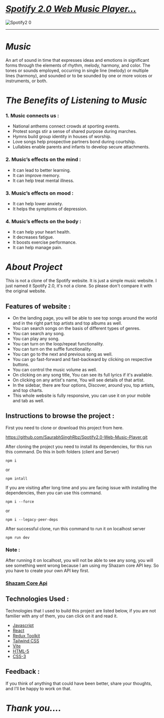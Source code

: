 # _[Spotify 2.0 Web Music Player...](https://premium-spotify.vercel.app/)_

![Spotify2 0](https://user-images.githubusercontent.com/90378786/197281403-a33d8c78-21b4-486b-9064-02a9c28ec76e.png)

---

# _Music_
  An art of sound in time that expresses ideas and emotions in significant forms through the elements of rhythm, melody, harmony, and color.
  The tones or sounds employed, occurring in single line (melody) or multiple lines (harmony), and sounded or to be sounded by one or more voices or instruments, or both.
  
# _The Benefits of Listening to Music_
### 1. Music connects us :
- National anthems connect crowds at sporting events.
- Protest songs stir a sense of shared purpose during marches.
- Hymns build group identity in houses of worship.
- Love songs help prospective partners bond during courtship.
- Lullabies enable parents and infants to develop secure attachments.

### 2. Music’s effects on the mind :
- It can lead to better learning.
- It can improve memory.
- It can help treat mental illness.

### 3. Music’s effects on mood :
- It can help lower anxiety.
- It helps the symptoms of depression.

### 4. Music’s effects on the body :
- It can help your heart health.
- It decreases fatigue.
- It boosts exercise performance.
- It can help manage pain.


# _About Project_
This is not a clone of the Spotify website. It is just a simple music website. I just named it Spotify 2.0, it's not a clone. So please don't compare it with the original website.

## Features of website :
- On the landing page, you will be able to see top songs around the world and in the right part top artists and top albums as well.
- You can search songs on the basis of different types of genres.
- You can search any song.
- You can play any song.
- You can turn on the loop/repeat functionality.
- You can turn on the suffle functionality.
- You can go to the next and previous song as well.
- You can go fast-forward and fast-backward by clicking on respective buttons.
- You can control the music volume as well.
- On clicking on any song title, You can see its full lyrics if it's available.
- On clicking on any artist's name, You will see details of that artist.
- In the sidebar, there are four options, Discover, around you, top artists, and top charts.
- This whole website is fully responsive, you can use it on your mobile and tab as well.


## Instructions to browse the project :

First you need to clone or download this project from here.

https://github.com/SaurabhSinghRbz/Spotify2.0-Web-Music-Player.git

After cloning the project you need to install its dependencies, for this run this command.
Do this in both folders (client and Server)
```
npm i 
```
or
```
npm intall
```

If you are visiting after long time and you are facing issue with installing the dependencies, then you can use this command.
```
npm i --force
```
or
```
npm i --legacy-peer-deps
```

After successful clone, run this command to run it on localhost server
```
npm run dev
```
### Note :
After running it on localhost, you will not be able to see any song, you will see something went wrong because I am using my Shazam core API key. So you have to create your own API key first.
### [Shazam Core Api](https://rapidapi.com/tipsters/api/shazam-core/)


## Technologies Used :
   Technologies that I used to build this project are listed below, if you are not familier with any of them, you can click on it and read it.
- [Javascript](https://www.w3schools.com/js/default.asp)
- [React](https://reactjs.org/)
- [Redux Toolkit](https://redux-toolkit.js.org/)
- [Tailwind CSS](https://tailwindcss.com/)
- [Vite](https://vitejs.dev/guide/)
- [HTML-5](https://www.w3schools.com/html/)   
- [CSS-3](https://www.w3schools.com/css/default.asp)






## Feedback :
If you think of anything that could have been better, share your thoughts, and I'll be happy to work on that.

# _Thank you...._


